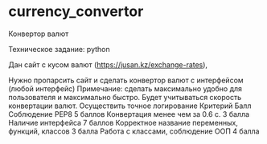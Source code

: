 # currency_convertor
Конвертор валют

Техническое задание: python

Дан сайт с кусом валют (https://jusan.kz/exchange-rates), 
 
Нужно пропарсить сайт и сделать конвертор валют с интерфейсом (любой интерфейс)
Примечание: сделать максимально удобно для пользователя и максимально быстро. 
Будет учитываться скорость конвертации валют. Осуществить точное логирование
Критерий	                                        Балл
Соблюдение PEP8 	                                5 баллов
Конвертация менее чем за 0.6 с.	                    3 балла 
Наличие интерфейса 	                                7 баллов 
Корректное название переменных, функций, классов 	3 балла 
Работа с классами, соблюдение ООП 	                4 балла 

